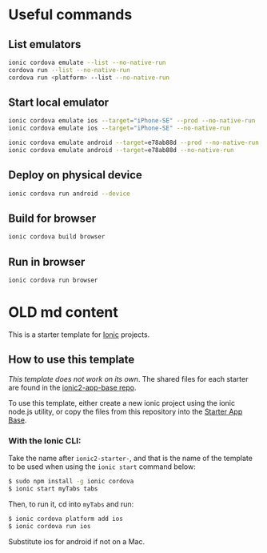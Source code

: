 # Useful commands
## List emulators
```bash
ionic cordova emulate --list --no-native-run                            # List any OS
cordova run --list --no-native-run                                      # List any OS
cordova run <platform> --list --no-native-run                           # List specific OS
```
## Start local emulator
```bash
ionic cordova emulate ios --target="iPhone-SE" --prod --no-native-run   #runs with PROD config 
ionic cordova emulate ios --target="iPhone-SE" --no-native-run          #runs with DEV config

ionic cordova emulate android --target=e78ab88d --prod --no-native-run  #runs with PROD config   
ionic cordova emulate android --target=e78ab88d --no-native-run         #runs with DEV config   
```
## Deploy on physical device
```bash
ionic cordova run android --device
```

## Build for browser
```bash
ionic cordova build browser
```

## Run in browser
```bash
ionic cordova run browser
```

# OLD md content
This is a starter template for [Ionic](http://ionicframework.com/docs/) projects.

## How to use this template

*This template does not work on its own*. The shared files for each starter are found in the [ionic2-app-base repo](https://github.com/ionic-team/ionic2-app-base).

To use this template, either create a new ionic project using the ionic node.js utility, or copy the files from this repository into the [Starter App Base](https://github.com/ionic-team/ionic2-app-base).

### With the Ionic CLI:

Take the name after `ionic2-starter-`, and that is the name of the template to be used when using the `ionic start` command below:

```bash
$ sudo npm install -g ionic cordova
$ ionic start myTabs tabs
```

Then, to run it, cd into `myTabs` and run:

```bash
$ ionic cordova platform add ios
$ ionic cordova run ios
```

Substitute ios for android if not on a Mac.


